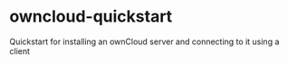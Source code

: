 # owncloud-quickstart
Quickstart for installing an ownCloud server and connecting to it using a client
